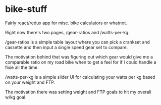 # bike-stuff

Fairly react/redux app for misc. bike calculators or whatnot.

Right now there's two pages, /gear-ratios and /watts-per-kg

/gear-ratios is a simple table layout where you can pick a crankset and cassette and then input a single speed gear set to compare.

The motivation behind that was figuring out which gear would give me a comparable ratio on my road bike when to get a feel for if I could handle a fixie all the time.

/watts-per-kg is a simple slider UI for calculating your watts per kg based on your weight and FTP. 

The motivation there was setting weight and FTP goals to hit my overall w/kg goal.
